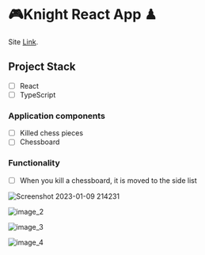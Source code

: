 # 🎮Knight  React App ♟

Site [Link](https://raft-lab-knight-moves.vercel.app/).

## Project Stack

-   [ ] React
-   [ ] TypeScript

### Application components

-   [ ] Killed chess pieces
-   [ ] Сhessboard

### Functionality

-   [ ] When you kill a chessboard, it is moved to the side list

![Screenshot 2023-01-09 214231](https://user-images.githubusercontent.com/110331686/211361213-3858f806-64bd-44e9-82b0-38578cae4773.png)

![image_2](https://user-images.githubusercontent.com/110331686/211361344-8e4e0d91-ccab-4cd2-b537-a3e5e13c7cf3.png)

![image_3](https://user-images.githubusercontent.com/110331686/211361369-1a05795e-fd25-41c9-91eb-9a7bad1d78f1.png)

![image_4](https://user-images.githubusercontent.com/110331686/211361391-c117d9b8-af0a-4ed6-8c78-0ada03ff285c.png)

